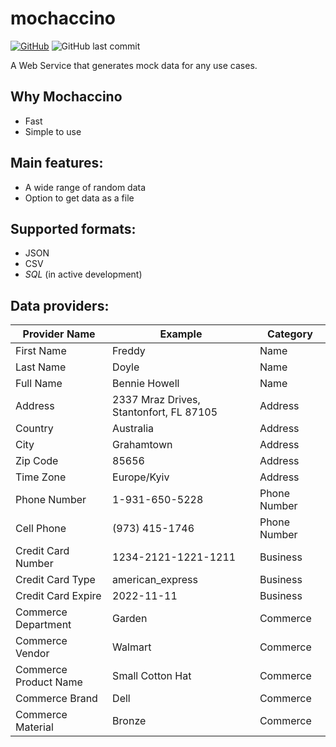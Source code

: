 # mochaccino
[![GitHub](https://img.shields.io/github/license/panilya/mochaccino)](https://opensource.org/licenses/MIT)
![GitHub last commit](https://img.shields.io/github/last-commit/panilya/mochaccino)

A Web Service that generates mock data for any use cases.

## Why Mochaccino
- Fast
- Simple to use

## Main features:
- A wide range of random data
- Option to get data as a file

## Supported formats:
- JSON
- CSV
- *SQL* (in active development)

## Data providers:

| Provider Name         | Example                                  | Category     |
|-----------------------|------------------------------------------|--------------|
| First Name            | Freddy                                   | Name         |
| Last Name             | Doyle                                    | Name         |
| Full Name             | Bennie Howell                            | Name         |
| Address               | 2337 Mraz Drives, Stantonfort, FL 87105  | Address      |
| Country               | Australia                                | Address      |
| City                  | Grahamtown                               | Address      |
| Zip Code              | 85656                                    | Address      |
| Time Zone             | Europe/Kyiv                              | Address      |
| Phone Number          | 1-931-650-5228                           | Phone Number |
| Cell Phone            | (973) 415-1746                           | Phone Number |
| Credit Card Number    | 1234-2121-1221-1211                      | Business     |
| Credit Card Type      | american_express                         | Business     |
| Credit Card Expire    | 2022-11-11                               | Business     |
| Commerce Department   | Garden                                   | Commerce     |
| Commerce Vendor       | Walmart                                  | Commerce     |
| Commerce Product Name | Small Cotton Hat                         | Commerce     |
| Commerce Brand        | Dell                                     | Commerce     |
| Commerce Material     | Bronze                                   | Commerce     |
